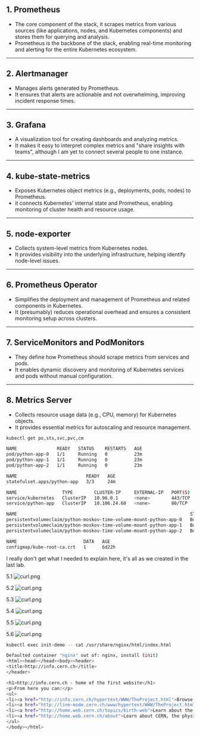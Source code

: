 ## 1. **Prometheus**
- The core component of the stack, it scrapes metrics from various sources (like applications, nodes, and Kubernetes components) and stores them for querying and analysis.
- Prometheus is the backbone of the stack, enabling real-time monitoring and alerting for the entire Kubernetes ecosystem.

---

## 2. **Alertmanager**
- Manages alerts generated by Prometheus.
- It ensures that alerts are actionable and not overwhelming, improving incident response times.

---

## 3. **Grafana**
- A visualization tool for creating dashboards and analyzing metrics.
- It makes it easy to interpret complex metrics and "share insights with teams", although I am yet to connect several people to one instance.

---

## 4. **kube-state-metrics**
- Exposes Kubernetes object metrics (e.g., deployments, pods, nodes) to Prometheus.
- it connects Kubernetes' internal state and Prometheus, enabling monitoring of cluster health and resource usage.

---

## 5. **node-exporter**
- Collects system-level metrics from Kubernetes nodes.
- It provides visibility into the underlying infrastructure, helping identify node-level issues.

---

## 6. **Prometheus Operator**
- Simplifies the deployment and management of Prometheus and related components in Kubernetes.
- It (presumably) reduces operational overhead and ensures a consistent monitoring setup across clusters.

---

## 7. **ServiceMonitors and PodMonitors**
- They define how Prometheus should scrape metrics from services and pods.
- It enables dynamic discovery and monitoring of Kubernetes services and pods without manual configuration.

---

## 8. **Metrics Server**
- Collects resource usage data (e.g., CPU, memory) for Kubernetes objects.
- It provides essential metrics for autoscaling and resource management.



```bash
kubectl get po,sts,svc,pvc,cm
```
```bash
NAME               READY   STATUS    RESTARTS   AGE
pod/python-app-0   1/1     Running   0          23m
pod/python-app-1   1/1     Running   0          23m
pod/python-app-2   1/1     Running   0          23m

NAME                          READY   AGE
statefulset.apps/python-app   3/3     24m

NAME                 TYPE        CLUSTER-IP     EXTERNAL-IP   PORT(S)   AGE
service/kubernetes   ClusterIP   10.96.0.1      <none>        443/TCP   6d22h
service/python-app   ClusterIP   10.106.24.60   <none>        80/TCP    24m

NAME                                                                 STATUS   VOLUME                                     CAPACITY   ACCESS MODES   STORAGECLASS   VOLUMEATTRIBUTESCLASS   AGE
persistentvolumeclaim/python-moskov-time-volume-mount-python-app-0   Bound    pvc-f02dc011-3af0-4dca-94f2-82a907ab0ce4   100Mi      RWO            standard       <unset>                 6d21h
persistentvolumeclaim/python-moskov-time-volume-mount-python-app-1   Bound    pvc-60b8d5d8-1d8a-4b1d-9fc7-3e5323401aa0   100Mi      RWO            standard       <unset>                 6d21h
persistentvolumeclaim/python-moskov-time-volume-mount-python-app-2   Bound    pvc-3766b8b2-e55d-4ebd-93cc-a963ad11dbbb   100Mi      RWO            standard       <unset>                 6d21h

NAME                         DATA   AGE
configmap/kube-root-ca.crt   1      6d22h
```

I really don't get what I needed to explain here, it's all as we created in the last lab.

5.1
![curl.png](photos/15.5.1.png)

5.2
![curl.png](photos/15.5.2.png)

5.3
![curl.png](photos/15.5.3.png)

5.4
![curl.png](photos/15.5.4.png)

5.5
![curl.png](photos/15.5.5.png)

5.6
![curl.png](photos/15.5.6.png)

```bash
kubectl exec init-demo -- cat /usr/share/nginx/html/index.html
```
```bash
Defaulted container "nginx" out of: nginx, install (init)
<html><head></head><body><header>
<title>http://info.cern.ch</title>
</header>

<h1>http://info.cern.ch - home of the first website</h1>
<p>From here you can:</p>
<ul>
<li><a href="http://info.cern.ch/hypertext/WWW/TheProject.html">Browse the first website</a></li>
<li><a href="http://line-mode.cern.ch/www/hypertext/WWW/TheProject.html">Browse the first website using the line-mode browser simulator</a></li>
<li><a href="http://home.web.cern.ch/topics/birth-web">Learn about the birth of the web</a></li>
<li><a href="http://home.web.cern.ch/about">Learn about CERN, the physics laboratory where the web was born</a></li>
</ul>
</body></html>
```
